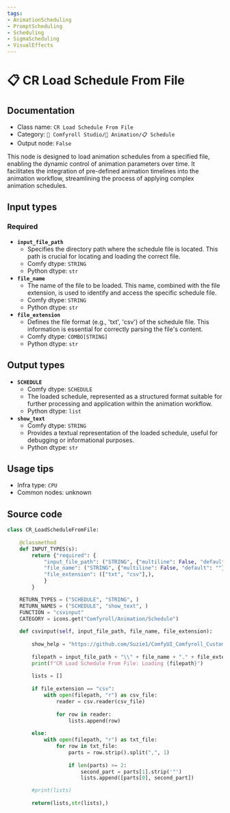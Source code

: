```yaml
---
tags:
- AnimationScheduling
- PromptScheduling
- Scheduling
- SigmaScheduling
- VisualEffects
---
```


# 📋 CR Load Schedule From File
## Documentation
- Class name: `CR Load Schedule From File`
- Category: `🧩 Comfyroll Studio/🎥 Animation/📋 Schedule`
- Output node: `False`

This node is designed to load animation schedules from a specified file, enabling the dynamic control of animation parameters over time. It facilitates the integration of pre-defined animation timelines into the animation workflow, streamlining the process of applying complex animation schedules.
## Input types
### Required
- **`input_file_path`**
    - Specifies the directory path where the schedule file is located. This path is crucial for locating and loading the correct file.
    - Comfy dtype: `STRING`
    - Python dtype: `str`
- **`file_name`**
    - The name of the file to be loaded. This name, combined with the file extension, is used to identify and access the specific schedule file.
    - Comfy dtype: `STRING`
    - Python dtype: `str`
- **`file_extension`**
    - Defines the file format (e.g., 'txt', 'csv') of the schedule file. This information is essential for correctly parsing the file's content.
    - Comfy dtype: `COMBO[STRING]`
    - Python dtype: `str`
## Output types
- **`SCHEDULE`**
    - Comfy dtype: `SCHEDULE`
    - The loaded schedule, represented as a structured format suitable for further processing and application within the animation workflow.
    - Python dtype: `list`
- **`show_text`**
    - Comfy dtype: `STRING`
    - Provides a textual representation of the loaded schedule, useful for debugging or informational purposes.
    - Python dtype: `str`
## Usage tips
- Infra type: `CPU`
- Common nodes: unknown


## Source code
```python
class CR_LoadScheduleFromFile:
    
    @classmethod
    def INPUT_TYPES(s):
        return {"required": {
            "input_file_path": ("STRING", {"multiline": False, "default": ""}),
            "file_name": ("STRING", {"multiline": False, "default": ""}),
            "file_extension": (["txt", "csv"],),
            }
        }

    RETURN_TYPES = ("SCHEDULE", "STRING", )
    RETURN_NAMES = ("SCHEDULE", "show_text", )
    FUNCTION = "csvinput"
    CATEGORY = icons.get("Comfyroll/Animation/Schedule")    
    
    def csvinput(self, input_file_path, file_name, file_extension):
    
        show_help = "https://github.com/Suzie1/ComfyUI_Comfyroll_CustomNodes/wiki/Schedule-Nodes#cr-load-schedule-from-file"
        
        filepath = input_file_path + "\\" + file_name + "." + file_extension
        print(f"CR Load Schedule From File: Loading {filepath}")
        
        lists = []
            
        if file_extension == "csv":
            with open(filepath, "r") as csv_file:
                reader = csv.reader(csv_file)
        
                for row in reader:
                    lists.append(row)
                    
        else:
            with open(filepath, "r") as txt_file:
                for row in txt_file:
                    parts = row.strip().split(",", 1)
                    
                    if len(parts) >= 2:
                        second_part = parts[1].strip('"')
                        lists.append([parts[0], second_part])

        #print(lists)
        
        return(lists,str(lists),)

```
